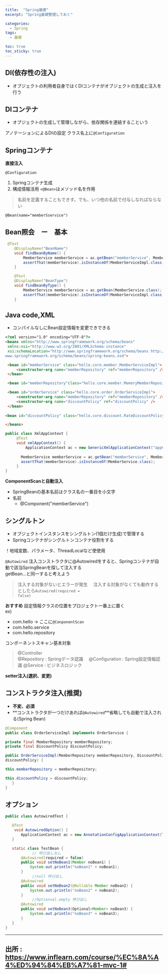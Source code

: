 ```yaml
---
title:  "Spring基礎"
excerpt: "Spring基礎整理しておく"

categories:
  - Spring
tags:
  - 基礎

toc: true
toc_sticky: true
---
```


## DI(依存性の注入)
- オブジェクトの利用者自身ではくDIコンテナがオブジェクトの生成と注入を行う

## DIコンテナ
- オブジェクトの生成して管理しながら、依存関係を連結するこという

アノテーションによるDIの設定
クラス名上に<code>@Configuration</code>
## Springコンテナ

 **直接注入**

<code>@Configuration</code>
1.  Springコンテナ生成
2.  構成情報活用
<code><@Bean></code>はメソッド名を作用
> 名前を定義することもできす。でも、いつ他の名前で付与しなればならない

<code>@Bean(name="memberSservice")</code>

## Bean照会　ー　基本
```java
 @Test
    @DisplayName("BeanName")
    void findBeanByName() {
        MemberService memberService = ac.getBean("memberService", MemberService.class);
        assertThat(memberService).isInstanceOf(MemberServiceImpl.class);
    }

    @Test
    @DisplayName("BeanType")
    void findBeanByType() {
        MemberService memberService = ac.getBean(MemberService.class);
        assertThat(memberService).isInstanceOf(MemberServiceImpl.class);
    }
```

## Java code,XML
- コンパイルなしにBean設定情報を変更できできる

```html
<?xml version="1.0" encoding="UTF-8"?>
<beans xmlns="http://www.springframework.org/schema/beans"
 xmlns:xsi="http://www.w3.org/2001/XMLSchema-instance"
 xsi:schemaLocation="http://www.springframework.org/schema/beans http://
www.springframework.org/schema/beans/spring-beans.xsd">

 <bean id="memberService" class="hello.core.member.MemberServiceImpl">
	 <constructor-arg name="memberRepository" ref="memberRepository" />
 </bean>

 <bean id="memberRepository"class="hello.core.member.MemoryMemberRepository" />

 <bean id="orderService" class="hello.core.order.OrderServiceImpl">
	 <constructor-arg name="memberRepository" ref="memberRepository" />
	 <constructor-arg name="discountPolicy" ref="discountPolicy" />
 </bean>
 
<bean id="discountPolicy" class="hello.core.discount.RateDiscountPolicy" />

</beans>
```
```java
public class XmlAppContext {
	 @Test
	 void xmlAppContext() {
		 ApplicationContext ac = new GenericXmlApplicationContext("appConfig.xml");
	 
	   MemberService memberService = ac.getBean("memberService", MemberService.class);
	   assertThat(memberService).isInstanceOf(MemberService.class);
	 }
}
```
**ComponentScanと自動注入**
- SpringBeanの基本名前はクラス名の一番目を小文字
- 名前
  - @Component("memberService")  



## シングルトン
- オブジェクトインスタンスをシングルトン(1個だけ生成)で管理する
- Springコンテナがシングルトンコンテナ役割をする

！地域変数、パラメータ、ThreadLocalなど使使用

<code>@Autowired</code>
注入コンストラクタに@Autowiredをすると、Springコンテナが自動で該当SpringBeanを探して注入する  
getBean...と同一すると考えよう  
> 注入する対象がないとエラーが発生
　注入する対象がなくても動作するとしたら<code>Autowired(required = false)</code>

**おすすめ**
設定情報クラスの位置をプロジェクト一番上に置く  
ex)
- com.hello -> ここに<code>@ConponentScan</code>
- com.hello.service
- com.hello.repository

コンポーネントスキャン基本対象
> @Controller  
  @Repository : Springデータ認識
　@Configuration : Spring設定情報認識
  @Service : ビジネスロジック
  
  **setter注入(選択、変更)**  

  ## コンストラクタ注入(推奨)
  - **不変、必須**
  - **コンストラクタが一つだけあれば<code>@Autowired</code>**省略しても自動で注入される(Spring Bean) 
  
  ```java
@Component
public class OrderServiceImpl implements OrderService {

 private final MemberRepository memberRepository;
 private final DiscountPolicy discountPolicy;

 public OrderServiceImpl(MemberRepository memberRepository, DiscountPolicy 
discountPolicy) {

 this.memberRepository = memberRepository;

 this.discountPolicy = discountPolicy;
	 }
}

  ```

## オプション

```java
public class AutowiredTest {

   @Test
    void AutowiredOption() {
       ApplicationContext ac = new AnnotationConfigApplicationContext(TestBean.class);
   }

   static class TestBean {
			// 呼び出しなし	
       @Autowired(required = false)
       public void setNoBean1(Member noBean1) {
           System.out.println("noBean1" + noBean1);
       }
			//null 呼び出し
       @Autowired
       public void setNoBean2(@Nullable Member noBean2) {
           System.out.println("noBean2" + noBean2);
       }
			//Optionnal.empty 呼び出し
       @Autowired
       public void setNoBean3(Optional<Member> noBean3) {
           System.out.println("noBean3" + noBean3);
       }
   }
}
```
---
出所 :　https://www.inflearn.com/course/%EC%8A%A4%ED%94%84%EB%A7%81-mvc-1#
---